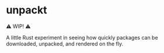 # unpackt

:warning: WIP! :warning:

A little Rust experiment in seeing how quickly packages can be downloaded, unpacked, and rendered on the fly.
